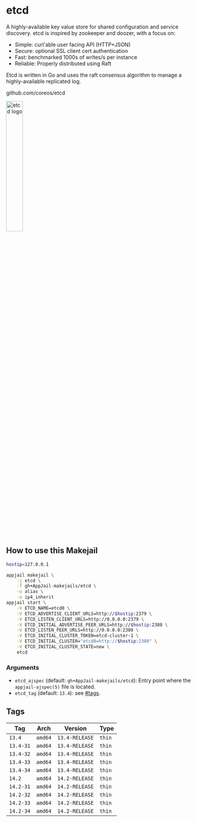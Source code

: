 # etcd

A highly-available key value store for shared configuration and service discovery. etcd is inspired by zookeeper and doozer, with a focus on:

* Simple: curl'able user facing API (HTTP+JSON)
* Secure: optional SSL client cert authentication
* Fast: benchmarked 1000s of writes/s per instance
* Reliable: Properly distributed using Raft

Etcd is written in Go and uses the raft consensus algorithm to manage a highly-available replicated log.

github.com/coreos/etcd

<img src="https://i.pinimg.com/736x/54/94/1c/54941cd5b3d08746117f42ebaec895cd.jpg" alt="etcd logo" width="30%" height="auto">

## How to use this Makejail

```sh
hostip=127.0.0.1

appjail makejail \
    -j etcd \
    -f gh+AppJail-makejails/etcd \
    -o alias \
    -o ip4_inherit
appjail start \
    -V ETCD_NAME=etcd0 \
    -V ETCD_ADVERTISE_CLIENT_URLS=http://$hostip:2379 \
    -V ETCD_LISTEN_CLIENT_URLS=http://0.0.0.0:2379 \
    -V ETCD_INITIAL_ADVERTISE_PEER_URLS=http://$hostip:2380 \
    -V ETCD_LISTEN_PEER_URLS=http://0.0.0.0:2380 \
    -V ETCD_INITIAL_CLUSTER_TOKEN=etcd-cluster-1 \
    -V ETCD_INITIAL_CLUSTER="etcd0=http://$hostip:2380" \
    -V ETCD_INITIAL_CLUSTER_STATE=new \
    etcd
```

### Arguments

* `etcd_ajspec` (default: `gh+AppJail-makejails/etcd`): Entry point where the `appjail-ajspec(5)` file is located.
* `etcd_tag` (default: `13.4`): see [#tags](#tags).

## Tags

| Tag           | Arch    | Version            | Type   |
| ------------- | --------| ------------------ | ------ |
| `13.4`    | `amd64` | `13.4-RELEASE` | `thin` |
| `13.4-31` | `amd64` | `13.4-RELEASE` | `thin` |
| `13.4-32` | `amd64` | `13.4-RELEASE` | `thin` |
| `13.4-33` | `amd64` | `13.4-RELEASE` | `thin` |
| `13.4-34` | `amd64` | `13.4-RELEASE` | `thin` |
| `14.2`    | `amd64` | `14.2-RELEASE` | `thin` |
| `14.2-31` | `amd64` | `14.2-RELEASE` | `thin` |
| `14.2-32` | `amd64` | `14.2-RELEASE` | `thin` |
| `14.2-33` | `amd64` | `14.2-RELEASE` | `thin` |
| `14.2-34` | `amd64` | `14.2-RELEASE` | `thin` |
